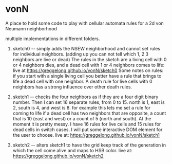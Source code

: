 # vonN

A place to hold some code to play with cellular automata rules for a 2d von Neumann neighborhood 

multiple implementations in different folders.

1. sketch0 -- simply adds the NSEW neighborhood and cannot set rules for individual neighbors. (adding up you can not tell which 1, 2 3 neighbors are live or dead) The rules in the sketch are a living cell with 0 or 4 neighbors dies, and a dead cell with 1 or 4 neighbors comes to life: live at https://greggelong.github.io/vonN/sketch0 
Some notes on rules:  if you start with a single living cell you better have a rule that brings to life a dead cell with one neighbor.  A death rule for live cells with 0 neighbors has a strong influence over other death rules.

2. sketch1 -- checks the four neighbors as if they are a four digit binary number.  Then I can set 16 separate rules, from 0 to 15. 
north is 1, east is 2, south is 4, and west is 8.  for example this lets me set a rule for coming to life if a dead cell has two neighbors that are opposite, a count that is 10 (east and west) or a count of 5 (north and south). At the moment it is pretty messy. I have 16 rules for live cells and 15 rules for dead cells in switch cases.  I will put some interactive DOM element for the user to choose.  live at: https://greggelong.github.io/vonN/sketch1

3. sketch2 -- alters sketch1 to have the grid keep track of the generation in which the cell come alive and maps to HSB color. live at: https://greggelong.github.io/vonN/sketch2